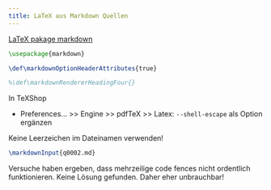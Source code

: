 ```yaml
---
title: LaTeX aus Markdown Quellen
---
```


[LaTeX pakage markdown](https://mirror.kumi.systems/ctan/macros/generic/markdown/markdown.html)

```latex
\usepackage{markdown}

\def\markdownOptionHeaderAttributes{true}

%\def\markdownRendererHeadingFour{}
```

In TeXShop

- Preferences... >> Engine >> pdfTeX >> Latex: `--shell-escape` als Option ergänzen

Keine Leerzeichen im Dateinamen verwenden!

```latex
\markdownInput{q0002.md}
```

Versuche haben ergeben, dass mehrzeilige code fences nicht ordentlich funktionieren. Keine Lösung gefunden. Daher eher unbrauchbar!


